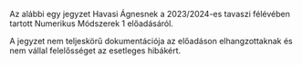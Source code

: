 Az alábbi egy jegyzet Havasi Ágnesnek a $2023$/$2024$-es tavaszi félévében tartott Numerikus Módszerek 1 előadásáról.

A jegyzet nem teljeskörű dokumentációja az előadáson elhangzottaknak és nem vállal felelősséget az esetleges hibákért.
